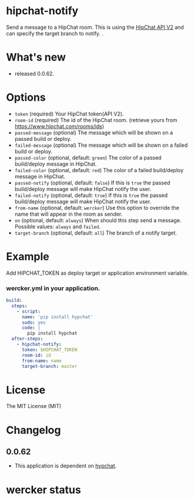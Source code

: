 # hipchat-notify

Send a message to a HipChat room.
This is using the [HipChat API V2](https://www.hipchat.com/docs/apiv2) and
can specify the target branch to notify.
.

# What's new

- released 0.0.62.

# Options

* `token` (required) Your HipChat token(API V2).
* `room-id` (required) The id of the HipChat room. (retrieve yours from https://www.hipchat.com/rooms/ids)
* `passed-message` (optional) The message which will be shown on a passed build or deploy.
* `failed-message` (optional) The message which will be shown on a failed build or deploy.
* `passed-color` (optional, default: `green`) The color of a passed build/deploy message in HipChat.
* `failed-color` (optional, default: `red`) The color of a failed build/deploy message in HipChat.
* `passed-notify` (optional, default: `false`) If this is `true` the passed build/deploy message will make HipChat notify the user.
* `failed-notify` (optional, default: `true`) If this is `true` the passed build/deploy message will make HipChat notify the user.
* `from-name` (optional, default: `wercker`) Use this option to override the name that will appear in the room as sender.
* `on` (optional, default: `always`) When should this step send a message. Possible values: `always` and `failed`.
* `target-branch` (optional, default: `all`) The branch of a notify target.

# Example

Add HIPCHAT_TOKEN as deploy target or application environment variable.


### wercker.yml in your application.

```yaml
build:
  steps:
    - script:
      name: 'pip install hypchat'
      sudo: yes
      code: |
        pip install hypchat
  after-steps:
    - hipchat-notify:
      token: $HIPCHAT_TOKEN
      room-id: id
      from-name: name
      target-branch: master
```

# License

The MIT License (MIT)

# Changelog

## 0.0.62
- This application is dependent on [hypchat](https://github.com/RidersDiscountCom/HypChat).

# wercker status

